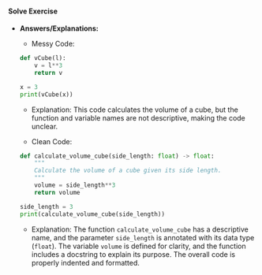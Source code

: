 #### Solve Exercise
- **Answers/Explanations:**
    - Messy Code:
    ```python
    def vCube(l):
        v = l**3
        return v

    x = 3
    print(vCube(x))
    ```

    - Explanation: This code calculates the volume of a cube, but the function and variable names are not descriptive, making the code unclear.

    - Clean Code:
    ```python
    def calculate_volume_cube(side_length: float) -> float:
        """
        Calculate the volume of a cube given its side length.
        """
        volume = side_length**3
        return volume

    side_length = 3
    print(calculate_volume_cube(side_length))
    ```

    - Explanation: The function `calculate_volume_cube` has a descriptive name, and the parameter `side_length` is annotated with its data type (`float`). The variable `volume` is defined for clarity, and the function includes a docstring to explain its purpose. The overall code is properly indented and formatted.
